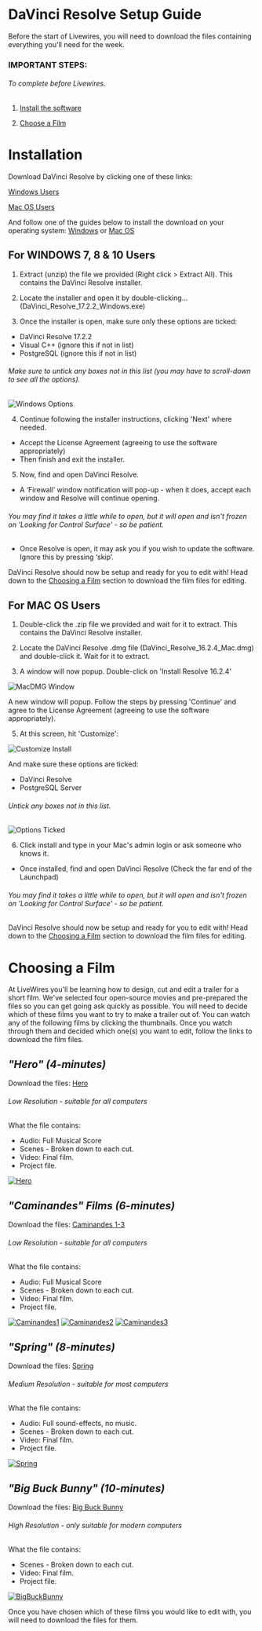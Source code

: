 # DaVinci Resolve Setup Guide

Before the start of Livewires, you will need to download the files containing everything you'll need for the week.

### IMPORTANT STEPS:
###### To complete before Livewires.

 1. [Install the software](#Installation)

 2. [Choose a Film](#Choosing-a-Film)


# Installation

Download DaVinci Resolve by clicking one of these links:

[Windows Users](https://scriptureunioncharity-my.sharepoint.com/:u:/g/personal/joelfergusson_scriptureunion_org_uk/EbW88W6WYG5GiUBANYwWz5YBXYu2Ci19__DnyFS1aLywEw?e=xYadvv)

[Mac OS Users](https://scriptureunioncharity-my.sharepoint.com/:u:/g/personal/joelfergusson_scriptureunion_org_uk/EWVE80GCROZMnbW-TbY_i-UBBgsjoseHeZO52b3lVvQCrA?e=GPPRMg)

And follow one of the guides below to install the download on your operating system: [Windows](#for-windows-7-8--10-users) or [Mac OS](#for-mac-os-users)


## For WINDOWS 7, 8 & 10 Users
1. Extract (unzip) the file we provided (Right click > Extract All). This contains the DaVinci Resolve installer.

2. Locate the installer and open it by double-clicking... (DaVinci_Resolve_17.2.2_Windows.exe)

3. Once the installer is open, make sure only these options are ticked:
* DaVinci Resolve 17.2.2
* Visual C++ (ignore this if not in list)
* PostgreSQL (ignore this if not in list)
###### Make sure to untick any boxes not in this list (you may have to scroll-down to see all the options).
![Windows Options](files/resolve-installer2.JPG)

4. Continue following the installer instructions, clicking 'Next' where needed.
* Accept the License Agreement (agreeing to use the software appropriately)
* Then finish and exit the installer.

5. Now, find and open DaVinci Resolve.
* A ‘Firewall’ window notification will pop-up - when it does, accept each window and Resolve will continue opening.
###### You may find it takes a little while to open, but it will open and isn't frozen on 'Looking for Control Surface' - so be patient.
* Once Resolve is open, it may ask you if you wish to update the software. Ignore this by pressing ‘skip’.

DaVinci Resolve should now be setup and ready for you to edit with! Head down to the [Choosing a Film](#Choosing-a-Film) section to download the film files for editing.

## For MAC OS Users
1. Double-click the .zip file we provided and wait for it to extract. This contains the DaVinci Resolve installer.

2. Locate the DaVinci Resolve .dmg file (DaVinci_Resolve_16.2.4_Mac.dmg) and double-click it. Wait for it to extract.

4. A window will now popup. Double-click on 'Install Resolve 16.2.4'

![MacDMG Window](files/mac_dmg-installer.png)


A new window will popup. Follow the steps by pressing 'Continue' and agree to the License Agreement (agreeing to use the software appropriately).

5. At this screen, hit 'Customize':

![Customize Install](files/mac_destination.png)

And make sure these options are ticked:
* DaVinci Resolve
* PostgreSQL Server
###### Untick any boxes not in this list.

![Options Ticked](files/mac_options.png)


6. Click install and type in your Mac's admin login or ask someone who knows it.
* Once installed, find and open DaVinci Resolve (Check the far end of the Launchpad)
###### You may find it takes a little while to open, but it will open and isn't frozen on 'Looking for Control Surface' - so be patient.

DaVinci Resolve should now be setup and ready for you to edit with! Head down to the [Choosing a Film](#Choosing-a-Film) section to download the film files for editing.



# Choosing a Film


At LiveWires you'll be learning how to design, cut and edit a trailer for a short film. 
We've selected four open-source movies and pre-prepared the files so you can get going ask quickly as possible. 
You will need to decide which of these films you want to try to make a trailer out of. 
You can watch any of the following films by clicking the thumbnails.
Once you watch through them and decided which one(s) you want to edit, follow the links to download the film files.

## ***"Hero" (4-minutes)***

Download the files: [Hero](https://scriptureunioncharity-my.sharepoint.com/:u:/g/personal/joelfergusson_scriptureunion_org_uk/EVD55wTTVM9Jokvksuhrq60BlslKdqW1552iJ4dMFbqVQA?e=ljlGZ0)

###### Low Resolution - suitable for all computers
What the file contains:
- Audio: Full Musical Score
- Scenes - Broken down to each cut.
- Video: Final film.
- Project file.

[![Hero](https://img.youtube.com/vi/pKmSdY56VtY/0.jpg)](https://youtube.com/watch?v=pKmSdY56VtY)

## ***"Caminandes" Films (6-minutes)***

Download the files: [Caminandes 1-3](https://scriptureunioncharity-my.sharepoint.com/:u:/g/personal/joelfergusson_scriptureunion_org_uk/ESStXlmvNtJKlrlp6zF-qfsBoZCn0dTkVHvlx1sNk9GHRw?e=EAnO9G)

###### Low Resolution - suitable for all computers
What the file contains:
- Audio: Full Musical Score
- Scenes - Broken down to each cut.
- Video: Final film.
- Project file.

[![Caminandes1](https://img.youtube.com/vi/JOhiWY7XmoY/0.jpg)](https://www.youtube.com/watch?v=JOhiWY7XmoY)
[![Caminandes2](https://img.youtube.com/vi/Z4C82eyhwgU/0.jpg)](https://www.youtube.com/watch?v=Z4C82eyhwgU)
[![Caminandes3](https://img.youtube.com/vi/SkVqJ1SGeL0/0.jpg)](https://www.youtube.com/watch?v=SkVqJ1SGeL0)

## ***"Spring" (8-minutes)***

Download the files: [Spring](https://scriptureunioncharity-my.sharepoint.com/:u:/g/personal/joelfergusson_scriptureunion_org_uk/EdX_s3Sw9BNPngTatREjseQBZ75u0Sdeqo5n4K0vUBAFqA?e=hylqzu)

###### Medium Resolution - suitable for most computers
What the file contains:
- Audio: Full sound-effects, no music.
- Scenes - Broken down to each cut.
- Video: Final film.
- Project file.

[![Spring](https://img.youtube.com/vi/WhWc3b3KhnY/0.jpg)](https://youtube.com/watch?v=WhWc3b3KhnY)

## ***"Big Buck Bunny" (10-minutes)***

Download the files: [Big Buck Bunny](https://scriptureunioncharity-my.sharepoint.com/:u:/g/personal/joelfergusson_scriptureunion_org_uk/ESlw_AoqF71Fs10fAXG2sXAB_uG877vX2XR5vHbki7tJXw?e=yt8qjc)

###### High Resolution - only suitable for modern computers
What the file contains:
- Scenes - Broken down to each cut.
- Video: Final film.
- Project file.

[![BigBuckBunny](https://img.youtube.com/vi/YE7VzlLtp-4/0.jpg)](https://youtube.com/watch?v=YE7VzlLtp-4)

Once you have chosen which of these films you would like to edit with, you will need to download the files for them.
